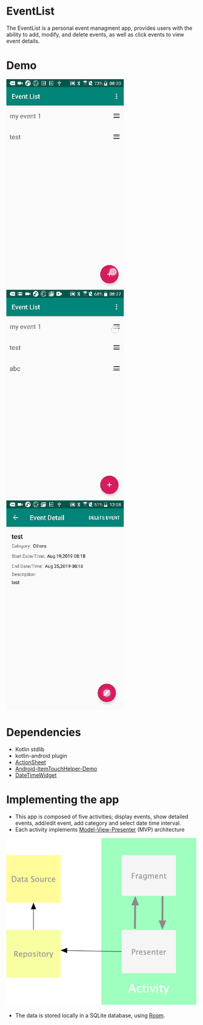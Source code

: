 # EventList
The EventList is a personal event managment app,  provides users with the ability to add, modify, and delete events, as well as click events to view event details.

# Demo
![sample](/preview/add_event.gif)![sample](/preview/reorder.gif)![sample](/preview/add_new_category.gif)

# Dependencies
*  Kotlin stdlib
*  kotlin-android plugin
*  [ActionSheet](https://github.com/WindSekirun/ActionSheet)
*  [Android-ItemTouchHelper-Demo](https://github.com/iPaulPro/Android-ItemTouchHelper-Demo)
*  [DateTimeWidget](https://github.com/techartist/DateTimeWidget)

# Implementing the app
* This app is composed of five activities; display events, show detailed events, add/edit event, add category and select date time interval.
* Each activity implements [Model-View-Presenter](https://en.wikipedia.org/wiki/Model%E2%80%93view%E2%80%93presenter) (MVP) architecture

![mvp](/preview/mvp.png)
* The data is stored locally in a SQLite database, using [Room](https://developer.android.com/topic/libraries/architecture/room.html).
